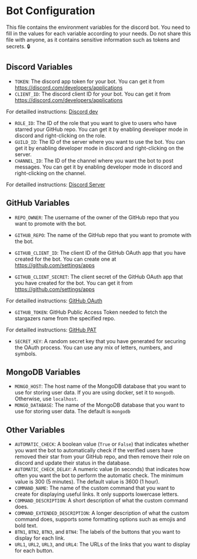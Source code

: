 # Bot Configuration

This file contains the environment variables for the discord bot. You need to fill in the values for each variable according to your needs. Do not share this file with anyone, as it contains sensitive information such as tokens and secrets. 🔒

## Discord Variables

- `TOKEN`: The discord app token for your bot. You can get it from https://discord.com/developers/applications
- `CLIENT_ID`: The discord client ID for your bot. You can get it from https://discord.com/developers/applications

For detailled instructions: [Discord dev](./discord_dev.md) 

- `ROLE_ID`: The ID of the role that you want to give to users who have starred your GitHub repo. You can get it by enabling developer mode in discord and right-clicking on the role.
- `GUILD_ID`: The ID of the server where you want to use the bot. You can get it by enabling developer mode in discord and right-clicking on the server.
- `CHANNEL_ID`: The ID of the channel where you want the bot to post messages. You can get it by enabling developer mode in discord and right-clicking on the channel.

For detailled instructions: [Discord Server](./discord.md) 

## GitHub Variables

- `REPO_OWNER`: The username of the owner of the GitHub repo that you want to promote with the bot.
- `GITHUB_REPO`: The name of the GitHub repo that you want to promote with the bot.

- `GITHUB_CLIENT_ID`: The client ID of the GitHub OAuth app that you have created for the bot. You can create one at https://github.com/settings/apps
- `GITHUB_CLIENT_SECRET`: The client secret of the GitHub OAuth app that you have created for the bot. You can get it from https://github.com/settings/apps

For detailled instructions: [GitHub OAuth](./github_oauth.md)

- `GITHUB_TOKEN`: GitHub Public Access Token needed to fetch the stargazers name from the specified repo.

For detailled instructions: [GitHub PAT](./github_pat.md) 

- `SECRET_KEY`: A random secret key that you have generated for securing the OAuth process. You can use any mix of letters, numbers, and symbols.

## MongoDB Variables

- `MONGO_HOST`: The host name of the MongoDB database that you want to use for storing user data. If you are using docker, set it to `mongodb`. Otherwise, use `localhost`.
- `MONGO_DATABASE`: The name of the MongoDB database that you want to use for storing user data. The default is `mongodb`

## Other Variables

- `AUTOMATIC_CHECK`: A boolean value (`True` or `False`) that indicates whether you want the bot to automatically check if the verified users have removed their star from your GitHub repo, and then remove their role on discord and update their status in the database.
- `AUTOMATIC_CHECK_DELAY`: A numeric value (in seconds) that indicates how often you want the bot to perform the automatic check. The minimum value is 300 (5 minutes). The default value is 3600 (1 hour).
- `COMMAND_NAME`: The name of the custom command that you want to create for displaying useful links. It only supports lowercase letters.
- `COMMAND_DESCRIPTION`: A short description of what the custom command does.
- `COMMAND_EXTENDED_DESCRIPTION`: A longer description of what the custom command does, supports some formatting options such as emojis and bold text.
- `BTN1`, `BTN2`, `BTN3`, and `BTN4`: The labels of the buttons that you want to display for each link.
- `URL1`, `URL2`, `URL3`, and `URL4`: The URLs of the links that you want to display for each button.
